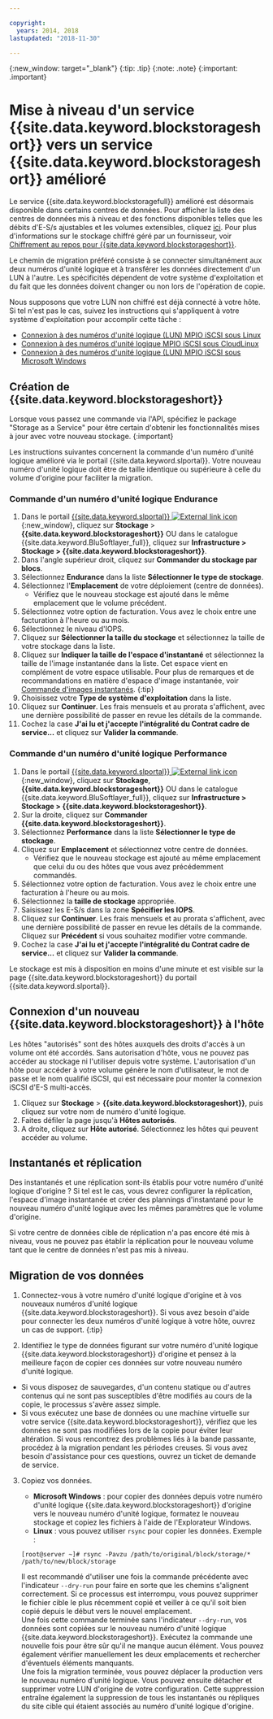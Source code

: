 ```yaml
---

copyright:
  years: 2014, 2018
lastupdated: "2018-11-30"

---
```

{:new_window: target="_blank"}
{:tip: .tip}
{:note: .note}
{:important: .important}

# Mise à niveau d'un service {{site.data.keyword.blockstorageshort}} vers un service {{site.data.keyword.blockstorageshort}} amélioré

Le service {{site.data.keyword.blockstoragefull}} amélioré est désormais disponible dans certains centres de données. Pour afficher la liste des centres de données mis à niveau et des fonctions disponibles telles que les débits d'E-S/s ajustables et les volumes extensibles, cliquez [ici](new-ibm-block-and-file-storage-location-and-features.html). Pour plus d'informations sur le stockage chiffré géré par un fournisseur, voir [Chiffrement au repos pour {{site.data.keyword.blockstorageshort}}](block-file-storage-encryption-rest.html).

Le chemin de migration préféré consiste à se connecter simultanément aux deux numéros d'unité logique et à transférer les données directement d'un LUN à l'autre. Les spécificités dépendent de votre système d'exploitation et du fait que les données doivent changer ou non lors de l'opération de copie.

Nous supposons que votre LUN non chiffré est déjà connecté à votre hôte. Si tel n'est pas le cas, suivez les instructions qui s'appliquent à votre système d'exploitation pour accomplir cette tâche :

- [Connexion à des numéros d'unité logique (LUN) MPIO iSCSI sous Linux](accessing_block_storage_linux.html)
- [Connexion à des numéros d'unité logique MPIO iSCSI sous CloudLinux](configure-iscsi-cloudlinux.html)
- [Connexion à des numéros d'unité logique (LUN) MPIO iSCSI sous Microsoft Windows](accessing-block-storage-windows.html)

## Création de {{site.data.keyword.blockstorageshort}}

Lorsque vous passez une commande via l'API, spécifiez le package "Storage as a Service" pour être certain d'obtenir les fonctionnalités mises à jour avec votre nouveau stockage.
{:important}

Les instructions suivantes concernent la commande d'un numéro d'unité logique amélioré via le portail {{site.data.keyword.slportal}}. Votre nouveau numéro d'unité logique doit être de taille identique ou supérieure à celle du volume d'origine pour faciliter la migration.

### Commande d'un numéro d'unité logique Endurance

1. Dans le portail [{{site.data.keyword.slportal}} ![External link icon](../../icons/launch-glyph.svg "External link icon")](https://control.softlayer.com/){:new_window}, cliquez sur **Stockage** > **{{site.data.keyword.blockstorageshort}}** OU dans le catalogue {{site.data.keyword.BluSoftlayer_full}}, cliquez sur **Infrastructure > Stockage > {{site.data.keyword.blockstorageshort}}**.
2. Dans l'angle supérieur droit, cliquez sur **Commander du stockage par blocs**.
3. Sélectionnez **Endurance** dans la liste **Sélectionner le type de stockage**.
4. Sélectionnez l'**Emplacement** de votre déploiement (centre de données).
   - Vérifiez que le nouveau stockage est ajouté dans le même emplacement que le volume précédent.
5. Sélectionnez votre option de facturation. Vous avez le choix entre une facturation à l'heure ou au mois.
6. Sélectionnez le niveau d'IOPS.
7. Cliquez sur **Sélectionner la taille du stockage** et sélectionnez la taille de votre stockage dans la liste.
8. Cliquez sur **Indiquer la taille de l'espace d'instantané** et sélectionnez la taille de l'image instantanée dans la liste. Cet espace vient en complément de votre espace utilisable.
   Pour plus de remarques et de recommandations en matière d'espace d'image instantanée, voir [Commande d'images instantanés](ordering-snapshots.html).
   {:tip}
9. Choisissez votre **Type de système d'exploitation** dans la liste.
10. Cliquez sur **Continuer**. Les frais mensuels et au prorata s'affichent, avec une dernière possibilité de passer en revue les détails de la commande.
11. Cochez la case **J'ai lu et j'accepte l'intégralité du Contrat cadre de service...** et cliquez sur **Valider la commande**.

### Commande d'un numéro d'unité logique Performance

1. Dans le portail [{{site.data.keyword.slportal}} ![External link icon](../../icons/launch-glyph.svg "External link icon")](https://control.softlayer.com/){:new_window}, cliquez sur **Stockage**, **{{site.data.keyword.blockstorageshort}}** OU dans le catalogue {{site.data.keyword.BluSoftlayer_full}}, cliquez sur **Infrastructure > Stockage > {{site.data.keyword.blockstorageshort}}**.
2. Sur la droite, cliquez sur **Commander {{site.data.keyword.blockstorageshort}}**.
3. Sélectionnez **Performance** dans la liste **Sélectionner le type de stockage**.
4. Cliquez sur **Emplacement** et sélectionnez votre centre de données.
   - Vérifiez que le nouveau stockage est ajouté au même emplacement que celui du ou des hôtes que vous avez précédemment commandés.
5. Sélectionnez votre option de facturation. Vous avez le choix entre une facturation à l'heure ou au mois.
6. Sélectionnez la **taille de stockage** appropriée.
7. Saisissez les E-S/s dans la zone **Spécifier les IOPS**.
8. Cliquez sur **Continuer**. Les frais mensuels et au prorata s'affichent, avec une dernière possibilité de passer en revue les détails de la commande. Cliquez sur **Précédent** si vous souhaitez modifier votre commande.
9. Cochez la case **J'ai lu et j'accepte l'intégralité du Contrat cadre de service...** et cliquez sur **Valider la commande**.

Le stockage est mis à disposition en moins d'une minute et est visible sur la page {{site.data.keyword.blockstorageshort}} du portail {{site.data.keyword.slportal}}.



## Connexion d'un nouveau {{site.data.keyword.blockstorageshort}} à l'hôte

Les hôtes "autorisés" sont des hôtes auxquels des droits d'accès à un volume ont été accordés. Sans autorisation d'hôte, vous ne pouvez pas accéder au stockage ni l'utiliser depuis votre système. L'autorisation d'un hôte pour accéder à votre volume génère le nom d'utilisateur, le mot de passe et le nom qualifié iSCSI, qui est nécessaire pour monter la connexion iSCSI d'E-S multi-accès.

1. Cliquez sur **Stockage** > **{{site.data.keyword.blockstorageshort}}**, puis cliquez sur votre nom de numéro d'unité logique.
2. Faites défiler la page jusqu'à **Hôtes autorisés**.
3. A droite, cliquez sur **Hôte autorisé**. Sélectionnez les hôtes qui peuvent accéder au volume.


## Instantanés et réplication

Des instantanés et une réplication sont-ils établis pour votre numéro d'unité logique d'origine ? Si tel est le cas, vous devrez configurer la réplication, l'espace d'image instantanée et créer des plannings d'instantané pour le nouveau numéro d'unité logique avec les mêmes paramètres que le volume d'origine.

Si votre centre de données cible de réplication n'a pas encore été mis à niveau, vous ne pouvez pas établir la réplication pour le nouveau volume tant que le centre de données n'est pas mis à niveau.


## Migration de vos données

1. Connectez-vous à votre numéro d'unité logique d'origine et à vos nouveaux numéros d'unité logique {{site.data.keyword.blockstorageshort}}.
   Si vous avez besoin d'aide pour connecter les deux numéros d'unité logique à votre hôte, ouvrez un cas de support. {:tip}

2. Identifiez le type de données figurant sur votre numéro d'unité logique {{site.data.keyword.blockstorageshort}} d'origine et pensez à la meilleure façon de copier ces données sur votre nouveau numéro d'unité logique.
  - Si vous disposez de sauvegardes, d'un contenu statique ou d'autres contenus qui ne sont pas susceptibles d'être modifiés au cours de la copie, le processus s'avère assez simple.
  - Si vous exécutez une base de données ou une machine virtuelle sur votre service {{site.data.keyword.blockstorageshort}}, vérifiez que les données ne sont pas modifiées lors de la copie pour éviter leur altération. Si vous rencontrez des problèmes liés à la bande passante, procédez à la migration pendant les périodes creuses. Si vous avez besoin d'assistance pour ces questions, ouvrez un ticket de demande de service.

3. Copiez vos données.
   - **Microsoft Windows** : pour copier des données depuis votre numéro d'unité logique {{site.data.keyword.blockstorageshort}} d'origine vers le nouveau numéro d'unité logique, formatez le nouveau stockage et copiez les fichiers à l'aide de l'Explorateur Windows.
   - **Linux** : vous pouvez utiliser `rsync` pour copier les données. Exemple :
   ```
   [root@server ~]# rsync -Pavzu /path/to/original/block/storage/* /path/to/new/block/storage
   ```

   Il est recommandé d'utiliser une fois la commande précédente avec l'indicateur `--dry-run` pour faire en sorte que les chemins s'alignent correctement. Si ce processus est interrompu, vous pouvez supprimer le fichier cible le plus récemment copié et veiller à ce qu'il soit bien copié depuis le début vers le nouvel emplacement.<br/>
   Une fois cette commande terminée sans l'indicateur `--dry-run`, vos données sont copiées sur le nouveau numéro d'unité logique {{site.data.keyword.blockstorageshort}}. Exécutez la commande une nouvelle fois pour être sûr qu'il ne manque aucun élément. Vous pouvez également vérifier manuellement les deux emplacements et rechercher d'éventuels éléments manquants.<br/>
   Une fois la migration terminée, vous pouvez déplacer la production vers le nouveau numéro d'unité logique. Vous pouvez ensuite détacher et supprimer votre LUN d'origine de votre configuration. Cette suppression entraîne également la suppression de tous les instantanés ou répliques du site cible qui étaient associés au numéro d'unité logique d'origine.
